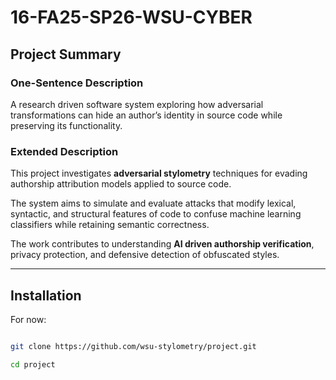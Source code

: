 # 16-FA25-SP26-WSU-CYBER



## Project Summary



### One-Sentence Description

A research driven software system exploring how adversarial transformations can hide an author’s identity in source code while preserving its functionality.



### Extended Description

This project investigates **adversarial stylometry** techniques for evading authorship attribution models applied to source code.  

The system aims to simulate and evaluate attacks that modify lexical, syntactic, and structural features of code to confuse machine learning classifiers while retaining semantic correctness.  

The work contributes to understanding **AI driven authorship verification**, privacy protection, and defensive detection of obfuscated styles.  





---



## Installation

For now:

```bash

git clone https://github.com/wsu-stylometry/project.git

cd project

